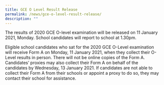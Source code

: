 ```yaml
---
title: GCE O Level Result Release
permalink: /news/gce-o-level-result-release/
description: ""
---
```

The results of 2020 GCE O-level examination will be released on 11 January 2021, Monday. School candidates will report to school at 1.30pm.

  

Eligible school candidates who sat for the 2020 GCE O-Level examination will receive Form A on Monday, 11 January 2021, when they collect their O-Level results in person. There will not be online copies of the Form A. Candidates’ proxies may also collect their Form A on behalf of the candidates by Wednesday, 13 January 2021. If candidates are not able to collect their Form A from their schools or appoint a proxy to do so, they may contact their school for assistance.